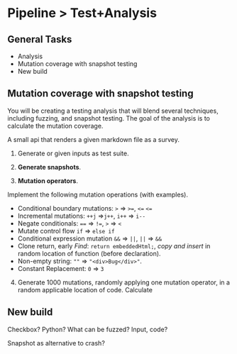 # Pipeline > Test+Analysis

## General Tasks

* Analysis
* Mutation coverage with snapshot testing
* New build


## Mutation coverage with snapshot testing

You will be creating a testing analysis that will blend several techniques, including fuzzing, and snapshot testing.
The goal of the analysis is to calculate the mutation coverage.

A small api that renders a given markdown file as a survey.

1. Generate or given inputs as test suite.
2. **Generate snapshots**.



3. **Mutation operators**.

Implement the following mutation operations (with examples).
   - Conditional boundary mutations: `>` => `>=`, `<=` `<=`
   - Incremental mutations: `++j` =>`j++`, `i++` => `i--`
   - Negate conditionals: `==` => `!=`, `>` => `<`
   - Mutate control flow `if` => `else if`
   - Conditional expression mutation `&&` => `||`, `||` => `&&`
   - Clone return, early _Find_: `return embeddedHtml;`, _copy and insert_ in random location of function (before declaration).
   - Non-empty string: `""` => `"<div>Bug</div>"`.
   - Constant Replacement: `0` => `3`

4. Generate 1000 mutations, randomly applying one mutation operator, in a random applicable location of code. Calculate

## New build

Checkbox? Python? What can be fuzzed? Input, code?

Snapshot as alternative to crash?